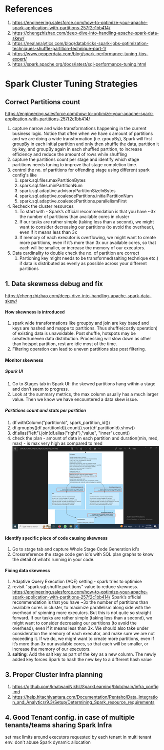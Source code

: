 # References
1. https://engineering.salesforce.com/how-to-optimize-your-apache-spark-application-with-partitions-257f2c1bb414/
2. https://chengzhizhao.com/deep-dive-into-handling-apache-spark-data-skew/
3. https://nealanalytics.com/blog/databricks-spark-jobs-optimization-techniques-shuffle-partition-technique-part-1/
4. https://www.pepperdata.com/blog/spark-performance-tuning-tips-expert/
5. https://spark.apache.org/docs/latest/sql-performance-tuning.html

# Spark Cluster Tuning Strategies

## Correct Partitions count 
https://engineering.salesforce.com/how-to-optimize-your-apache-spark-application-with-partitions-257f2c1bb414/
1. capture narrow and wide transformations happening in the current business logic. Notice that often when we have x amount of partitions and we are doing a wide transformation (i.e. groupBy), Spark will first groupBy in each initial partition and only then shuffle the data, partition it by key, and groupBy again in each shuffled partition, to increase efficiency and reduce the amount of rows while shuffling
2. capture the partitions count per stage and identify which stage partitions needs tuning to improve that stage completion time.
3. control the no. of partitions for offending stage using different spark config's like
   1. spark.sql.files.maxPartitionBytes
   2. spark.sql.files.minPartitionNum
   3. spark.sql.adaptive.advisoryPartitionSizeInBytes
   4. spark.sql.adaptive.coalescePartitions.initialPartitionNum
   5. spark.sql.adaptive.coalescePartitions.parallelismFirst
5. Recheck the cluster resources
   1. To start with - Spark’s official recommendation is that you have ~3x the number of partitions than available cores in cluster
   2. If our tasks are rather simple (taking less than a second), we might want to consider decreasing our partitions (to avoid the overhead), even if it means less than 3x
   3. If memory of each executor is overflowing, we might want to create more partitions, even if it’s more than 3x our available cores, so that each will be smaller, or increase the memory of our executors.
6. Data cardinality to double check the no. of partition are correct
   1. Partioning key might needs to be transformed(salting technique etc.) if data is distributed as evenly as possible across your different partitions

## 1. Data skewness debug and fix
https://chengzhizhao.com/deep-dive-into-handling-apache-spark-data-skew/

#### How skewness is introduced
1. spark wide transformations like groupby and join are key based and keys are hashed and mappe to partitions. Thus shuffle(costly operation) of existing data is unavoidable. Post shuffle, hotspots may be created/uneven data distribution. Processing will slow down as other than hotspot partition, rest are idle most of the time.
2. Filtering operation can lead to uneven partitions size post filtering.

#### Monitor skewness
##### Spark UI
1. Go to Stages tab in Spark UI: the skewed partitions hang within a stage and don’t seem to progress.
2. Look at the summary metrics, the max column usually has a much larger value. Then we know we have encountered a data skew issue.

##### Partitions count and stats per partition
1. df.withColumn("partitionId", spark_partition_id())
2. df.groupby([df.partitionId]).count().sort(df.partitionId).show()
3. df.alias("left").join(df.alias("right"),"value", "inner").count()
4. check the plan - amount of data in each partition and duration(min, med, max) - is max very high as compared to med
![](https://github.com/khatwaniNikhil/SparkLearning/blob/main/images/spark_df_no_skew_verify_via_self_join_is_sort_merge_join.png)

#### Identify specific piece of code causing skewness 
1. Go to stage tab and capture Whole Stage Code Generation id's  
2. Crossreference the stage code gen id's with SQL plan graphs to know the detail of what’s running in your code.

#### Fixing data skewness
1. Adaptive Query Execution (AQE) setting - spark tries to optimise
2. revisit "spark.sql.shuffle.partitions" value to reduce skewness.
https://engineering.salesforce.com/how-to-optimize-your-apache-spark-application-with-partitions-257f2c1bb414/
Spark’s official recommendation is that you have ~3x the number of partitions than available cores in cluster, to maximize parallelism along side with the overhead of spinning more executors. But this is not quite so straight forward. If our tasks are rather simple (taking less than a second), we might want to consider decreasing our partitions (to avoid the overhead), even if it means less than 3x. We should also take under consideration the memory of each executor, and make sure we are not exceeding it. If we do, we might want to create more partitions, even if it’s more than 3x our available cores, so that each will be smaller, or increase the memory of our executors.
3. **salting**: Add the salt key as part of the key as a new column. The newly added key forces Spark to hash the new key to a different hash value

## 3. Proper Cluster infra planning
1. https://github.com/khatwaniNikhil/SparkLearning/blob/main/infra_config.md
2. https://help.hitachivantara.com/Documentation/Pentaho/Data_Integration_and_Analytics/9.3/Setup/Determining_Spark_resource_requirements

## 4. Good Tenant config. in case of multiple tenants/teams sharing Spark Infra
set max limits around executors requested by each tenant in multi tenant env. don't abuse Spark dynamic allocation
